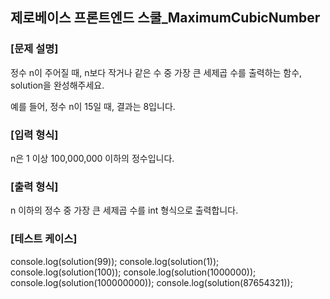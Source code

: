 ## 제로베이스 프론트엔드 스쿨\_MaximumCubicNumber

### [문제 설명]

정수 n이 주어질 때, n보다 작거나 같은 수 중 가장 큰 세제곱 수를 출력하는 함수, solution을 완성해주세요.

예를 들어, 정수 n이 15일 때, 결과는 8입니다.

### [입력 형식]

n은 1 이상 100,000,000 이하의 정수입니다.

### [출력 형식]

n 이하의 정수 중 가장 큰 세제곱 수를 int 형식으로 출력합니다.

### [테스트 케이스]

console.log(solution(99));
console.log(solution(1));
console.log(solution(100));
console.log(solution(1000000));
console.log(solution(100000000));
console.log(solution(87654321));
